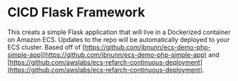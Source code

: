 # CICD Flask Framework

This creats a simple Flask application that will live in a Dockerized container on Amazon ECS. Updates to the repo will be automatically deployed to your ECS cluster. 
Based off of [https://github.com/jbnunn/ecs-demo-php-simple-app](https://github.com/jbnunn/ecs-demo-php-simple-app) and 
[https://github.com/awslabs/ecs-refarch-continuous-deployment](https://github.com/awslabs/ecs-refarch-continuous-deployment).


